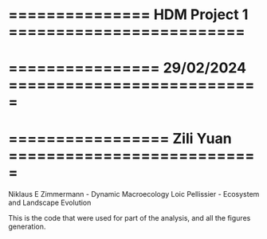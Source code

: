 
# =============== HDM Project 1 =========================
# ================ 29/02/2024 ===========================
# ================= Zili Yuan ===========================


Niklaus E Zimmermann - Dynamic Macroecology 
Loic Pellissier - Ecosystem and Landscape Evolution 

This is the code that were used for part of the analysis, and all the figures generation. 
